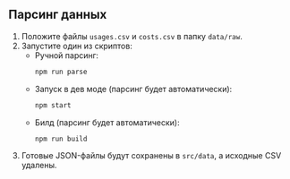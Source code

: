 ## Парсинг данных

1. Положите файлы `usages.csv` и `costs.csv` в папку `data/raw`.
2. Запустите один из скриптов:
   - Ручной парсинг:
     ```bash
     npm run parse
     ```
   - Запуск в дев моде (парсинг будет автоматически):
     ```bash
     npm start
     ```
   - Билд (парсинг будет автоматически):
     ```bash
     npm run build
     ```
3. Готовые JSON-файлы будут сохранены в `src/data`, а исходные CSV удалены.
